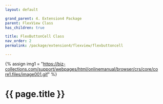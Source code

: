 ```yaml
---
layout: default

grand_parent: 4. Extension4 Package
parent: FlexView Class
has_children: true

title: FlexButtonCell Class
nav_order: 2
permalink: /package/extension4/flexview/flexbuttoncell

---
```

{% assign img1 = "https://biz-collections.com/support/webpages/html/onlinemanual/browser/crs/core/core1.files/image001.gif" %}


# {{ page.title }}
